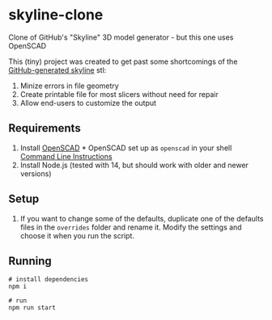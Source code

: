 # skyline-clone
Clone of GitHub's "Skyline" 3D model generator - but this one uses OpenSCAD

This (tiny) project was created to get past some shortcomings of the [GitHub-generated skyline](https://skyline.github.com) stl:

  1. Minize errors in file geometry
  2. Create printable file for most slicers without need for repair
  3. Allow end-users to customize the output

## Requirements

  1. Install [OpenSCAD](https://openscad.org)
    * OpenSCAD set up as `openscad` in your shell [Command Line Instructions](https://en.wikibooks.org/wiki/OpenSCAD_User_Manual/Using_OpenSCAD_in_a_command_line_environment)
  3. Install Node.js (tested with 14, but should work with older and newer versions)

## Setup

  1. If you want to change some of the defaults, duplicate one of the defaults files in the `overrides` folder and rename it. Modify the settings and choose it when you run the script.

## Running

```shell
# install dependencies
npm i

# run
npm run start
```

